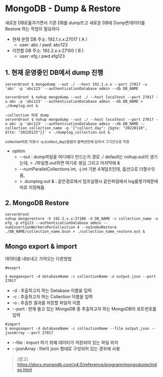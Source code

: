 # MongoDB - Dump & Restore

새로운 DB로옮겨가면서 기존 DB를 dump뜨고 새로운 DB에 Dump뜬데이터를 Restore 하는 작업이 필요하다

* 현재 운영 DB 주소: 192.1.x.x:27017 ( A )
   * user: abc / pwd: abc123
* 이전할 DB 주소: 192.2.x.x:27100 ( B )
   * user: efg / pwd efg123 

## 1. 현재 운영중인 DB에서 dump 진행

~~~
server@root $ mongodump --out ./ --host 192.1.x.x --port 27017 -u 'abc' -p 'abc123' --authenticationDatabase admin --db DB_NAME

server@root $ nohup mongodump --out ./ --host localhost --port 27017 -u abc -p 'abc123' --authenticationDatabase admin --db DB_NAME > ./dumplog.out &

-collection 따로 dump
server@root $ nohup mongodump --out ./ --host localhost --port 27017 -u abc -p 'abc123' --authenticationDatabase admin --db DB_NAME --collection collection_name -q '{"collect_day": {$gte: "20220110", $lte: "20220125"}}' > ./dumplog_collection.out &
~~~
<sup> collection따로 지정시 -q {collect_day}컬럼이 컬렉션안에 있어서 그기간으로 지정</sup>

 
* option
  * --out :  dump파일을 어디에다 만드는지 경로 ./
default는 nohup.out이 생기는데, > ./파일명.out하면 여기로 생김 그리고 마지막에 &
  * --numParallelCollections int, -j int
 기본 4개덤프인데, 옵션으로 더할수잇음, 
  *  \> .dumplog.out & : 같은경로에서 덤프실행시 같은파일에서 log를쌓기때문에 따로 지정해줌 


## 2. MongoDB Restore
~~~
server@root
nohup mongorestore -h 192.2.x.x:27100 -d DB_NAME -c collection_name -u efg -p efg123 --authenticationDatabase admin --numInsertionWorkersPerCollection 4 --noIndexRestore ./DB_NAME/collection_name.bson > ./collection_name_restore.out &
~~~


## Mongo export & import
데이터를 내보내고 가져오는 다른방법
~~~
#exoprt

$ mongoexport -d databaseName -c collectionName -o output.json --port 27017
~~~
* -d : 추출하고자 하는 Database 이름을 입력
* -c : 추출하고자 하는 Collection 이름을 입력
* -o : 추출한 결과를 저장할 파일의 이름
* --port :  현재 돌고 있는 MongoDB 중 추출하고자 하는 MongoDB의 포트번호를 입력

~~~
#import
$ mongoimport -d databaseName -c collectionName --file output.json --jsonArray --port 27017
~~~
* --file : import 하기 위해 데이터가 저장되어 있는 파일 위치
* --jsonArray : file이 json 형태로 구성되어 있는 경우에 사용

> (참고)  https://docs.mongodb.com/v4.0/reference/program/mongodump/index.html 